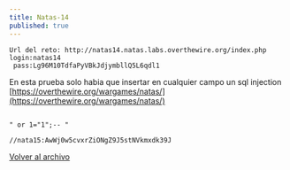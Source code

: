 ```yaml
---
title: Natas-14
published: true
---
```


```
Url del reto: http://natas14.natas.labs.overthewire.org/index.php
login:natas14
 pass:Lg96M10TdfaPyVBkJdjymbllQ5L6qdl1
```

En esta prueba solo habia que insertar en cualquier campo un sql injection [https://overthewire.org/wargames/natas/](https://overthewire.org/wargames/natas/)

```    

" or 1="1";-- "

//nata15:AwWj0w5cvxrZiONgZ9J5stNVkmxdk39J

```

[Volver al archivo](archive)
